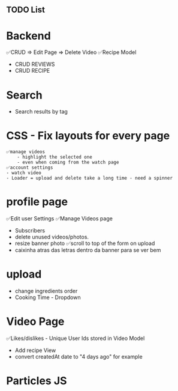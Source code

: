 ## TODO List


# Backend
✅CRUD => Edit Page => Delete Video
✅Recipe Model
- CRUD REVIEWS
- CRUD RECIPE

# Search
- Search results by tag

# CSS - Fix layouts for every page
    ✅manage videos
        - highlight the selected one
        - even when coming from the watch page
    ✅account settings
    - watch video
    - Loader = upload and delete take a long time - need a spinner

# profile page
✅Edit user Settings 
✅Manage Videos page 
- Subscribers
- delete unused videos/photos.
- resize banner photo
✅scroll to top of the form on upload
- caixinha atras das letras dentro da banner para se ver bem


# upload
 - change ingredients order
 - Cooking Time - Dropdown

# Video Page
✅Likes/dislikes - Unique User Ids stored in Video Model
- Add recipe View
- convert createdAt date to "4 days ago" for example

# Particles JS